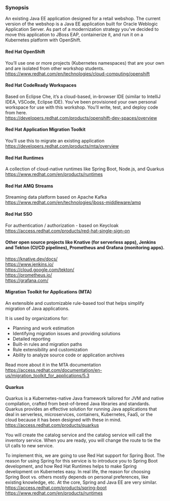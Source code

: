 ### Synopsis

An existing Java EE application designed for a retail webshop. The current version of the webshop is a Java EE application built for Oracle Weblogic Application Server. As part of a modernization strategy you’ve decided to move this application to JBoss EAP, containerize it, and run it on a Kubernetes platform with OpenShift.

#### Red Hat OpenShift 
You’ll use one or more projects (Kubernetes namespaces) that are your own and are isolated from other workshop students.<br>
https://www.redhat.com/en/technologies/cloud-computing/openshift

#### Red Hat CodeReady Workspaces
Based on Eclipse Che, it’s a cloud-based, in-browser IDE (similar to IntelliJ IDEA, VSCode, Eclipse IDE). You’ve been provisioned your own personal workspace for use with this workshop. You’ll write, test, and deploy code from here.<br>
https://developers.redhat.com/products/openshift-dev-spaces/overview

#### Red Hat Application Migration Toolkit 
You’ll use this to migrate an existing application<br>
https://developers.redhat.com/products/mta/overview

#### Red Hat Runtimes
A collection of cloud-native runtimes like Spring Boot, Node.js, and Quarkus<br>
https://www.redhat.com/en/products/runtimes

#### Red Hat AMQ Streams 
Streaming data platform based on Apache Kafka<br>
https://www.redhat.com/en/technologies/jboss-middleware/amq

#### Red Hat SSO 
For authentication / authorization - based on Keycloak<br>
https://access.redhat.com/products/red-hat-single-sign-on

#### Other open source projects like Knative (for serverless apps), Jenkins and Tekton (CI/CD pipelines), Prometheus and Grafana (monitoring apps).
https://knative.dev/docs/<br>
https://www.jenkins.io/<br>
https://cloud.google.com/tekton/<br>
https://prometheus.io/<br>
https://grafana.com/<br>

#### Migration Toolkit for Applications (MTA) 
An extensible and customizable rule-based tool that helps simplify migration of Java applications.

It is used by organizations for:
<ul>
    <li>Planning and work estimation
    <li>Identifying migration issues and providing solutions
    <li>Detailed reporting
    <li>Built-in rules and migration paths
    <li>Rule extensibility and customization
    <li>Ability to analyze source code or application archives
</ul>

Read more about it in the MTA documentation<br>
https://access.redhat.com/documentation/en-us/migration_toolkit_for_applications/5.3

#### Quarkus
Quarkus is a Kubernetes-native Java framework tailored for JVM and native compilation, crafted from best-of-breed Java libraries and standards. Quarkus provides an effective solution for running Java applications that deal in serverless, microservices, containers, Kubernetes, FaaS, or the cloud because it has been designed with these in mind.<br>
https://access.redhat.com/products/quarkus

You will create the catalog service and the catalog service will call the inventory service. When you are ready, you will change the route to tie the UI calls to new service.

To implement this, we are going to use Red Hat support for Spring Boot. The reason for using Spring for this service is to introduce you to Spring Boot development, and how Red Hat Runtimes helps to make Spring development on Kubernetes easy. In real life, the reason for choosing Spring Boot vs. others mostly depends on personal preferences, like existing knowledge, etc. At the core, Spring and Java EE are very similar.<br>
https://access.redhat.com/products/spring-boot<br>
https://www.redhat.com/en/products/runtimes
